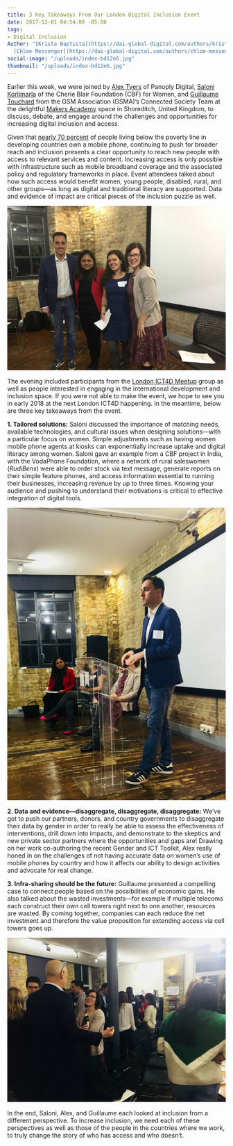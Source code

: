 ```yaml
---
title: 3 Key Takeaways From Our London Digital Inclusion Event
date: 2017-12-01 04:54:00 -05:00
tags:
- Digital Inclusion
Author: "[Krista Baptista](https://dai-global-digital.com/authors/krista-baptista/),
  [Chloe Messenger](https://dai-global-digital.com/authors/chloe-messenger/)"
social-image: "/uploads/index-bd12e6.jpg"
thumbnail: "/uploads/index-bd12e6.jpg"
---
```


Earlier this week, we were joined by [Alex Tyers](https://www.panoplydigital.com/our-team/#/alex-tyers-2/) of Panoply Digital, [Saloni Korlimarla](https://www.linkedin.com/in/saloni-korlimarla-5102685) of the Cherie Blair Foundation (CBF) for Women, and [Guillaume Touchard](https://www.gsma.com/mobilefordevelopment/author/guillaume-touchard) from the GSM Association (GSMA)’s Connected Society Team at the delightful [Makers Academy](http://www.makersacademy.com/) space in Shoreditch, United Kingdom, to discuss, debate, and engage around the challenges and opportunities for increasing digital inclusion and access.

<!--more-->

Given that [nearly 70 percent](http://www.itu.int/en/ITU-D/Statistics/Documents/facts/ICTFactsFigures2016.pdf) of people living below the poverty line in developing countries own a mobile phone, continuing to push for broader reach and inclusion presents a clear opportunity to reach new people with access to relevant services and content. Increasing access is only possible with infrastructure such as mobile broadband coverage and the associated policy and regulatory frameworks in place. Event attendees talked about how such access would benefit women, young people, disabled, rural, and other groups—as long as digital and traditional literacy are supported. Data and evidence of impact are critical pieces of the inclusion puzzle as well.

![index-93222b.jpg](/uploads/index-93222b.jpg)

The evening included participants from the [London ICT4D Meetup](https://www.meetup.com/London-ICT4D/?_cookie-check=CIL_XX1NkchBCQnx) group as well as people interested in engaging in the international development and inclusion space. If you were not able to make the event, we hope to see you in early 2018 at the next London ICT4D happening. In the meantime, below are three key takeaways from the event.

**1. Tailored solutions:** Saloni discussed the importance of matching needs, available technologies, and cultural issues when designing solutions—with a particular focus on women. Simple adjustments such as having women mobile phone agents at kiosks can exponentially increase uptake and digital literacy among women. Saloni gave an example from a CBF project in India, with the VodaPhone Foundation, where a network of rural saleswomen (*RudiBens*) were able to order stock via text message, generate reports on their simple feature phones, and access information essential to running their businesses, increasing revenue by up to three times. Knowing your audience and pushing to understand their motivations is critical to effective integration of digital tools.

![8.jpg](/uploads/8.jpg)

**2. Data and evidence—disaggregate, disaggregate, disaggregate:** We’ve got to push our partners, donors, and country governments to disaggregate their data by gender in order to really be able to assess the effectiveness of interventions, drill down into impacts, and demonstrate to the skeptics and new private sector partners where the opportunities and gaps are! Drawing on her work co-authoring the recent Gender and ICT Toolkit, Alex really honed in on the challenges of not having accurate data on women’s use of mobile phones by country and how it affects our ability to design activities and advocate for real change.

**3. Infra-sharing should be the future:** Guillaume presented a compelling case to connect people based on the possibilities of economic gains. He also talked about the wasted investments—for example if multiple telecoms each construct their own cell towers right next to one another, resources are wasted. By coming together, companies can each reduce the net investment and therefore the value proposition for extending access via cell towers goes up.

![9.jpg](/uploads/9.jpg)

In the end, Saloni, Alex, and Guillaume each looked at inclusion from a different perspective. To increase inclusion, we need each of these perspectives as well as those of the people in the countries where we work, to truly change the story of who has access and who doesn’t.